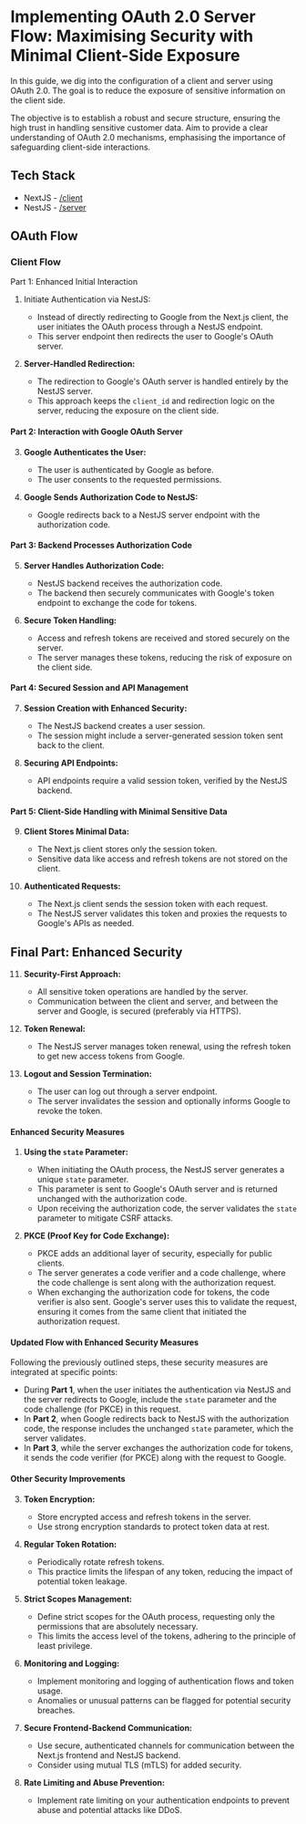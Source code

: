 # Implementing OAuth 2.0 Server Flow: Maximising Security with Minimal Client-Side Exposure

In this guide, we dig into the configuration of a client and server using OAuth 2.0. The goal is to reduce the exposure of sensitive information on the client side.

The objective is to establish a robust and secure structure, ensuring the high trust in handling sensitive customer data. Aim to provide a clear understanding of OAuth 2.0 mechanisms, emphasising the importance of safeguarding client-side interactions.

## Tech Stack

- NextJS - [/client](/client)
- NestJS - [/server](/server)

## OAuth Flow

### Client Flow

Part 1: Enhanced Initial Interaction

1. Initiate Authentication via NestJS:

   - Instead of directly redirecting to Google from the Next.js client, the user initiates the OAuth process through a NestJS endpoint.
   - This server endpoint then redirects the user to Google's OAuth server.

2. **Server-Handled Redirection:**

   - The redirection to Google's OAuth server is handled entirely by the NestJS server.
   - This approach keeps the `client_id` and redirection logic on the server, reducing the exposure on the client side.

#### **Part 2: Interaction with Google OAuth Server**

3. **Google Authenticates the User:**

   - The user is authenticated by Google as before.
   - The user consents to the requested permissions.

4. **Google Sends Authorization Code to NestJS:**

   - Google redirects back to a NestJS server endpoint with the authorization code.

#### **Part 3: Backend Processes Authorization Code**

5. **Server Handles Authorization Code:**

   - NestJS backend receives the authorization code.
   - The backend then securely communicates with Google's token endpoint to exchange the code for tokens.

6. **Secure Token Handling:**

   - Access and refresh tokens are received and stored securely on the server.
   - The server manages these tokens, reducing the risk of exposure on the client side.

#### **Part 4: Secured Session and API Management**

7. **Session Creation with Enhanced Security:**

   - The NestJS backend creates a user session.
   - The session might include a server-generated session token sent back to the client.

8. **Securing API Endpoints:**

   - API endpoints require a valid session token, verified by the NestJS backend.

#### **Part 5: Client-Side Handling with Minimal Sensitive Data**

9. **Client Stores Minimal Data:**

   - The Next.js client stores only the session token.
   - Sensitive data like access and refresh tokens are not stored on the client.

10. **Authenticated Requests:**
    - The Next.js client sends the session token with each request.
    - The NestJS server validates this token and proxies the requests to Google's APIs as needed.

## **Final Part: Enhanced Security**

11. **Security-First Approach:**

    - All sensitive token operations are handled by the server.
    - Communication between the client and server, and between the server and Google, is secured (preferably via HTTPS).

12. **Token Renewal:**

    - The NestJS server manages token renewal, using the refresh token to get new access tokens from Google.

13. **Logout and Session Termination:**

    - The user can log out through a server endpoint.
    - The server invalidates the session and optionally informs Google to revoke the token.

#### **Enhanced Security Measures**

1. **Using the `state` Parameter:**

   - When initiating the OAuth process, the NestJS server generates a unique `state` parameter.
   - This parameter is sent to Google's OAuth server and is returned unchanged with the authorization code.
   - Upon receiving the authorization code, the server validates the `state` parameter to mitigate CSRF attacks.

2. **PKCE (Proof Key for Code Exchange):**
   - PKCE adds an additional layer of security, especially for public clients.
   - The server generates a code verifier and a code challenge, where the code challenge is sent along with the authorization request.
   - When exchanging the authorization code for tokens, the code verifier is also sent. Google's server uses this to validate the request, ensuring it comes from the same client that initiated the authorization request.

#### **Updated Flow with Enhanced Security Measures**

Following the previously outlined steps, these security measures are integrated at specific points:

- During **Part 1**, when the user initiates the authentication via NestJS and the server redirects to Google, include the `state` parameter and the code challenge (for PKCE) in this request.
- In **Part 2**, when Google redirects back to NestJS with the authorization code, the response includes the unchanged `state` parameter, which the server validates.
- In **Part 3**, while the server exchanges the authorization code for tokens, it sends the code verifier (for PKCE) along with the request to Google.

#### **Other Security Improvements**

3. **Token Encryption:**

   - Store encrypted access and refresh tokens in the server.
   - Use strong encryption standards to protect token data at rest.

4. **Regular Token Rotation:**

   - Periodically rotate refresh tokens.
   - This practice limits the lifespan of any token, reducing the impact of potential token leakage.

5. **Strict Scopes Management:**

   - Define strict scopes for the OAuth process, requesting only the permissions that are absolutely necessary.
   - This limits the access level of the tokens, adhering to the principle of least privilege.

6. **Monitoring and Logging:**

   - Implement monitoring and logging of authentication flows and token usage.
   - Anomalies or unusual patterns can be flagged for potential security breaches.

7. **Secure Frontend-Backend Communication:**

   - Use secure, authenticated channels for communication between the Next.js frontend and NestJS backend.
   - Consider using mutual TLS (mTLS) for added security.

8. **Rate Limiting and Abuse Prevention:**
   - Implement rate limiting on your authentication endpoints to prevent abuse and potential attacks like DDoS.
